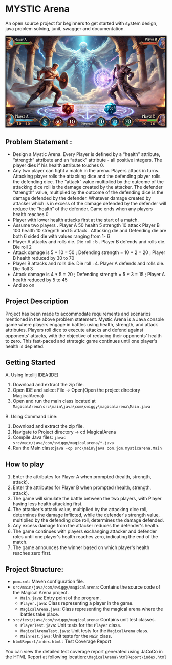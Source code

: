# MYSTIC Arena 
An open source project for beginners to get started with system design, java problem solving, junit, swagger and documentation.

![img.png](img.png)

## Problem Statement :

- Design a Mystic Arena. Every Player is defined by a “health” attribute, “strength” attribute and an “attack” attribute - all positive integers. The player dies if his health attribute touches 0.
- Any two player can fight a match in the arena. Players attack in turns. Attacking player rolls the attacking dice and the defending player rolls the defending dice. The “attack”  value multiplied by the outcome of the  attacking dice roll is the damage created by the attacker. The defender “strength” value, multiplied by the outcome of the defending dice is the damage defended by the defender. Whatever damage created by attacker which is in excess of the damage defended by the defender will reduce the “health” of the defender. Game ends when any players health reaches 0
- Player with lower health attacks first at the start of a match.
- Assume two players . Player A 50 health 5 strength 10 attack Player B 100 health 10 stregnth and 5 attack . Attacking die and Defending die are both 6 sided die with values ranging from 1- 6
- Player A attacks and rolls die. Die roll : 5 . Player B defends and rolls die. Die roll 2
- Attack damage is 5 * 10 = 50 ; Defending strength = 10 * 2 = 20 ; Player B health reduced by 30 to 70
- Player B attacks and rolls die. Die roll : 4. Player A defends and rolls die. Die Roll 3
- Attack damage is 4 * 5 = 20 ; Defending strength = 5 * 3 = 15 ; Player A health reduced by 5 to 45
- And so on

## Project Description 
Project has been made to accommodate  requirements and scenarios mentioned in the above problem statement. Mystic Arena is a Java console game where players engage in battles using health, strength, and attack attributes. Players roll dice to execute attacks and defend against opponents' attacks, with the objective of reducing their opponents' health to zero. This fast-paced and strategic game continues until one player's health is depleted.

## Getting Started
A. Using Intellij IDEA(IDE)
1. Download and extract the zip file.
2. Open IDE and select File -> Open(Open the project directory MagicalArena)
3. Open and run the main class located at ` MagicalArena\src\main\java\com\swiggy\magicalarena\Main.java `

B. Using Command Line:
1. Download and extract the zip file.
2. Navigate to Project directory -> cd MagicalArena
3. Compile Java files: ` javac src/main/java/com/swiggy/magicalarena/*.java `
4. Run the Main class:` java -cp src\main\java com.jcm.mysticarena.Main `

## How to play
1. Enter the attributes for Player A when prompted (health, strength, attack).
2. Enter the attributes for Player B when prompted (health, strength, attack).
3. The game will simulate the battle between the two players, with Player having less health attacking first.
4. The attacker's attack value, multiplied by the attacking dice roll, determines the damage inflicted, while the defender's strength value, multiplied by the defending dice roll, determines the damage defended.
5. Any excess damage from the attacker reduces the defender's health.
6. The game continues with players exchanging attacker and defender roles until one player's health reaches zero, indicating the end of the match.
7. The game announces the winner based on which player's health reaches zero first.

## Project Structure:

- `pom.xml`: Maven configuration file.
- `src/main/java/com/swiggy/magicalarena`: Contains the source code of the Magical Arena project.
    - `Main.java`: Entry point of the program.
    - `Player.java`: Class representing a player in the game.
    - `MagicalArena.java`: Class representing the magical arena where the battles take place.
- `src/test/java/com/swiggy/magicalarena`: Contains unit test classes.
    - `PlayerTest.java`: Unit tests for the `Player` class.
    - `MagicalArenaTest.java`: Unit tests for the `MagicalArena` class.
    - `MainTest.java`: Unit tests for the `Main` class.
- `htmlReport/index.html` : Test Coverage Report




You can view the detailed test coverage report generated using JaCoCo in the HTML Report at following location:` \MagicalArena\htmlReport\index.html `
    